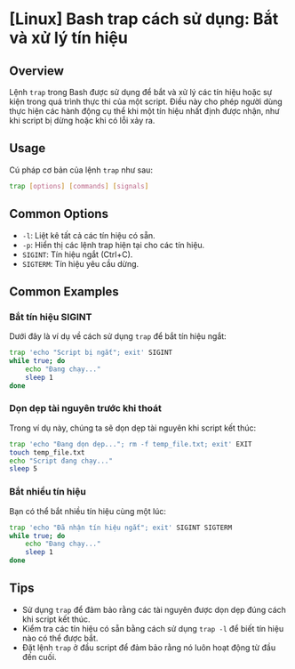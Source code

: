 # [Linux] Bash trap cách sử dụng: Bắt và xử lý tín hiệu

## Overview
Lệnh `trap` trong Bash được sử dụng để bắt và xử lý các tín hiệu hoặc sự kiện trong quá trình thực thi của một script. Điều này cho phép người dùng thực hiện các hành động cụ thể khi một tín hiệu nhất định được nhận, như khi script bị dừng hoặc khi có lỗi xảy ra.

## Usage
Cú pháp cơ bản của lệnh `trap` như sau:

```bash
trap [options] [commands] [signals]
```

## Common Options
- `-l`: Liệt kê tất cả các tín hiệu có sẵn.
- `-p`: Hiển thị các lệnh trap hiện tại cho các tín hiệu.
- `SIGINT`: Tín hiệu ngắt (Ctrl+C).
- `SIGTERM`: Tín hiệu yêu cầu dừng.

## Common Examples

### Bắt tín hiệu SIGINT
Dưới đây là ví dụ về cách sử dụng `trap` để bắt tín hiệu ngắt:

```bash
trap 'echo "Script bị ngắt"; exit' SIGINT
while true; do
    echo "Đang chạy..."
    sleep 1
done
```

### Dọn dẹp tài nguyên trước khi thoát
Trong ví dụ này, chúng ta sẽ dọn dẹp tài nguyên khi script kết thúc:

```bash
trap 'echo "Đang dọn dẹp..."; rm -f temp_file.txt; exit' EXIT
touch temp_file.txt
echo "Script đang chạy..."
sleep 5
```

### Bắt nhiều tín hiệu
Bạn có thể bắt nhiều tín hiệu cùng một lúc:

```bash
trap 'echo "Đã nhận tín hiệu ngắt"; exit' SIGINT SIGTERM
while true; do
    echo "Đang chạy..."
    sleep 1
done
```

## Tips
- Sử dụng `trap` để đảm bảo rằng các tài nguyên được dọn dẹp đúng cách khi script kết thúc.
- Kiểm tra các tín hiệu có sẵn bằng cách sử dụng `trap -l` để biết tín hiệu nào có thể được bắt.
- Đặt lệnh `trap` ở đầu script để đảm bảo rằng nó luôn hoạt động từ đầu đến cuối.